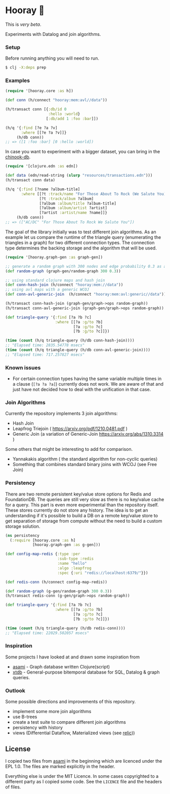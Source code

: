 # Hooray 🎉

This is *very beta*.

Experiments with Datalog and join algorithms.

### Setup
Before running anything you will need to run.
```bash
$ clj -X:deps prep
```

### Examples

```clj
(require '[hooray.core :as h])

(def conn (h/connect "hooray:mem:avl//data"))

(h/transact conn [{:db/id 0
                   :hello :world}
                  [:db/add 1 :foo :bar]])

(h/q '{:find [?e ?a ?v]
       :where [[?e ?a ?v]]}
     (h/db conn))
;; => ([1 :foo :bar] [0 :hello :world])
```

In case you want to experiment with a bigger dataset, you can bring
in the [chinook-db](https://github.com/FiV0/xtdb-chinook).

```clj
(require '[clojure.edn :as edn])

(def data (edn/read-string (slurp "resources/transactions.edn")))
(h/transact conn data)

(h/q '{:find [?name ?album-title]
       :where [[?t :track/name "For Those About To Rock (We Salute You)" ]
               [?t :track/album ?album]
               [?album :album/title ?album-title]
               [?album :album/artist ?artist]
               [?artist :artist/name ?name]]}
     (h/db conn))
;; => (["AC/DC" "For Those About To Rock We Salute You"])
```

The goal of the library initially was to test different join algorithms.
As an example let us compare the runtime of the triangle query (enumerating
the triangles in a graph) for two different connection types. The
connection type determines the backing storage and the algorithm that will
be used.
```clj
(require '[hooray.graph-gen :as graph-gen])

;; generate a random graph with 300 nodes and edge probability 0.3 as an edge list
(def random-graph (graph-gen/random-graph 300 0.3))

;; using standard clojure maps and hash join
(def conn-hash-join (h/connect "hooray:mem://data"))
;; using avl maps with a generic WCOJ
(def conn-avl-generic-join  (h/connect "hooray:mem:avl:generic//data"))

(h/transact conn-hash-join (graph-gen/graph->ops random-graph))
(h/transact conn-avl-generic-join (graph-gen/graph->ops random-graph))

(def triangle-query '{:find [?a ?b ?c]
                      :where [[?a :g/to ?b]
                              [?a :g/to ?c]
                              [?b :g/to ?c]]})

(time (count (h/q triangle-query (h/db conn-hash-join))))
;; "Elapsed time: 2835.54778 msecs"
(time (count (h/q triangle-query (h/db conn-avl-generic-join))))
;; "Elapsed time: 717.257827 msecs"
```

### Known issues
- For certain connection types having the same variable multiple times in a clause (`[?a ?a ?a]`)
currently does not work. We are aware of that and just have not decided how to deal
with the unification in that case.

### Join Algorithms

Currently the repository implements 3 join algorithms:
- Hash Join
- Leapfrog Triejoin ( https://arxiv.org/pdf/1210.0481.pdf )
- Generic Join (a variation of Generic-Join https://arxiv.org/abs/1310.3314 )

Some others that might be interesting to add for comparison.
- Yannakakis algorithm ( the standard algorithm for non-cyclic queries)
- Something that combines standard binary joins with WCOJ (see Free Join)

### Persistency

There are two remote persistent key/value store options for Redis and FoundationDB. The queries are
still very slow as there is no key/value cache for a query. This part is even more experimental
than the repository itself. These stores currently do not store any history. The idea is
to get an understanding if it's possible to build a DB on a remote key/value store to get separation
of storage from compute without the need to build a custom storage solution.

```clj
(ns persistency
  (:require [hooray.core :as h]
            [hooray.graph-gen :as g-gen]))

(def config-map-redis {:type :per
                       :sub-type :redis
                       :name "hello"
                       :algo :leapfrog
                       :spec {:uri "redis://localhost:6379/"}})

(def redis-conn (h/connect config-map-redis))

(def random-graph (g-gen/random-graph 300 0.3))
(h/transact redis-conn (g-gen/graph->ops random-graph))

(def triangle-query '{:find [?a ?b ?c]
                      :where [[?a :g/to ?b]
                              [?a :g/to ?c]
                              [?b :g/to ?c]]})

(time (count (h/q triangle-query (h/db redis-conn))))
;; "Elapsed time: 22029.502057 msecs"
```

### Inspiration
Some projects I have looked at and drawn some inspiration from

- [asami](https://github.com/quoll/asami) - Graph database written Clojure(script)
- [xtdb](https://github.com/xtdb/xtdb) - General-purpose bitemporal database for SQL, Datalog & graph queries.

### Outlook
Some possible directions and improvements of this repository.

- implement some more join algorithms
- use B-trees
- create a test suite to compare different join algorithms
- persistency with history
- views (Differential Dataflow, Materialized views (see [relic](https://github.com/wotbrew/relic)))

## License

I copied two files from [asami](https://github.com/quoll/asami) in the beginning which are licenced
under the EPL 1.0. The files are marked explicitly in the header.

Everything else is under the MIT Licence. In some cases copyrighted to a different party as I copied some code.
See the `LICENCE` file and the headers of files.
